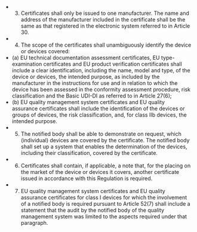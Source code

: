 - 3.   Certificates  shall  only  be  issued  to  one  manufacturer.  The  name  and  address  of  the  manufacturer  included  in  the certificate shall be the same as that registered in the electronic system referred to in Article 30.
- 4.   The scope of the certificates shall unambiguously identify the device or devices covered:
- (a)   EU  technical  documentation  assessment  certificates,  EU  type-examination  certificates  and  EU  product  verification certificates  shall  include  a  clear  identification,  including  the  name,  model  and  type,  of  the  device  or  devices,  the intended purpose, as included by the manufacturer in the instructions for  use and in relation to which the device has  been  assessed  in  the  conformity  assessment  procedure,  risk  classification  and  the  Basic  UDI-DI  as  referred  to in Article 27(6);
- (b)   EU  quality  management  system certificates  and EU  quality assurance  certificates shall  include the  identification of the devices or groups of devices, the risk classification, and, for class IIb devices, the intended purpose.
- 5.   The  notified  body  shall  be  able  to  demonstrate  on  request,  which  (individual)  devices  are  covered  by  the  certificate. The  notified  body  shall  set  up  a  system  that  enables  the  determination  of  the  devices,  including  their  classification, covered by the certificate.
- 6.   Certificates  shall  contain,  if  applicable,  a  note  that,  for  the  placing  on  the  market  of  the  device  or  devices  it  covers, another certificate issued in accordance with this Regulation is required.
- 7.   EU  quality  management  system  certificates  and  EU  quality  assurance  certificates  for  class  I  devices  for  which  the involvement  of  a  notified  body  is  required  pursuant  to  Article  52(7)  shall  include  a  statement  that  the  audit  by  the notified body of the quality management system was limited to the aspects required under that paragraph.
